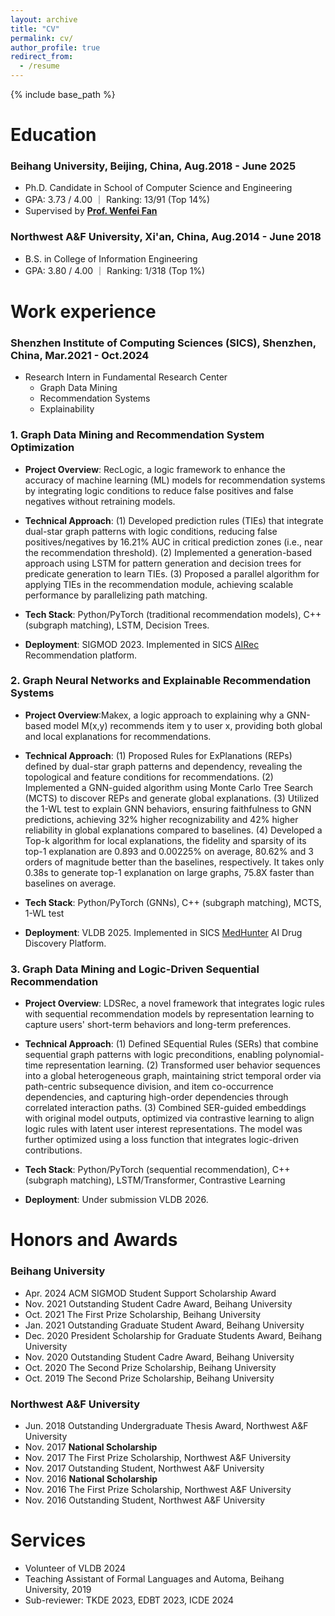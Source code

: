 ```yaml
---
layout: archive
title: "CV"
permalink: cv/
author_profile: true
redirect_from:
  - /resume
---
```


{% include base_path %}

Education
======
### Beihang University, Beijing, China, Aug.2018 - June 2025
* Ph.D. Candidate in School of Computer Science and Engineering
* GPA: 3.73 / 4.00 ｜ Ranking: 13/91 (Top 14%)
* Supervised by **[Prof. Wenfei Fan](https://homepages.inf.ed.ac.uk/wenfei/)**

### Northwest A&F University, Xi'an, China, Aug.2014 - June 2018
* B.S. in College of Information Engineering
* GPA: 3.80 / 4.00 ｜ Ranking: 1/318 (Top 1%)

Work experience
======
### Shenzhen Institute of Computing Sciences (SICS), Shenzhen, China, Mar.2021 - Oct.2024
* Research Intern in Fundamental Research Center
  * Graph Data Mining
  * Recommendation Systems
  * Explainability

### 1. Graph Data Mining and Recommendation System Optimization
* **Project Overview**: RecLogic, a logic framework to enhance the accuracy of machine learning (ML) models for recommendation systems by integrating logic conditions to reduce false positives and false negatives without retraining models.

* **Technical Approach**: (1) Developed prediction rules (TIEs) that integrate dual-star graph patterns with logic conditions, reducing false positives/negatives by 16.21% AUC in critical prediction zones (i.e., near the recommendation threshold). (2) Implemented a generation-based approach using LSTM for pattern generation and decision trees for predicate generation to learn TIEs. (3) Proposed a parallel algorithm for applying TIEs in the recommendation module, achieving scalable performance by parallelizing path matching.

* **Tech Stack**: Python/PyTorch (traditional recommendation models), C++ (subgraph matching), LSTM, Decision Trees.

* **Deployment**: SIGMOD 2023. Implemented in SICS [AIRec](https://airec.grandhoo.com/) Recommendation platform.

### 2. Graph Neural Networks and Explainable Recommendation Systems
* **Project Overview**:Makex, a logic approach to explaining why a GNN-based model M(x,y) recommends item y to user x, providing both global and local explanations for recommendations.

* **Technical Approach**: (1) Proposed Rules for ExPlanations (REPs) defined by dual-star graph patterns and dependency, revealing the topological and feature conditions for recommendations. (2) Implemented a GNN-guided algorithm using Monte Carlo Tree Search (MCTS) to discover REPs and generate global explanations. (3) Utilized the 1-WL test to explain GNN behaviors, ensuring faithfulness to GNN predictions, achieving 32% higher recognizability and 42% higher reliability in global explanations compared to baselines. (4) Developed a Top-k algorithm for local explanations, the fidelity and sparsity of its top-1 explanation are 0.893 and 0.00225% on average, 80.62% and 3 orders of magnitude better than the baselines, respectively. It takes only 0.38s to generate top-1 explanation on large graphs, 75.8X faster than baselines on average.

* **Tech Stack**: Python/PyTorch (GNNs), C++ (subgraph matching), MCTS, 1-WL test

* **Deployment**: VLDB 2025. Implemented in SICS [MedHunter](https://medhunter.grandhoo.com/) AI Drug Discovery Platform.

### 3. Graph Data Mining and Logic-Driven Sequential Recommendation
* **Project Overview**: LDSRec, a novel framework that integrates logic rules with sequential recommendation models by representation learning to capture users' short-term behaviors and long-term preferences.

* **Technical Approach**: (1) Defined SEquential Rules (SERs) that combine sequential graph patterns with logic preconditions, enabling polynomial-time representation learning. (2) Transformed user behavior sequences into a global heterogeneous graph, maintaining strict temporal order via path-centric subsequence division, and item co-occurrence dependencies, and capturing high-order dependencies through correlated interaction paths. (3) Combined SER-guided embeddings with original model outputs, optimized via contrastive learning to align logic rules with latent user interest representations. The model was further optimized using a loss function that integrates logic-driven contributions.

* **Tech Stack**: Python/PyTorch (sequential recommendation), C++ (subgraph matching), LSTM/Transformer, Contrastive Learning

* **Deployment**: Under submission VLDB 2026.



Honors and Awards
======
### Beihang University
* Apr. 2024 ACM SIGMOD Student Support Scholarship Award
* Nov. 2021 Outstanding Student Cadre Award, Beihang University
* Oct. 2021 The First Prize Scholarship, Beihang University
* Jan. 2021 Outstanding Graduate Student Award, Beihang University
* Dec. 2020 President Scholarship for Graduate Students Award, Beihang University
* Nov. 2020 Outstanding Student Cadre Award, Beihang University
* Oct. 2020 The Second Prize Scholarship, Beihang University
* Oct. 2019 The Second Prize Scholarship, Beihang University

### Northwest A&F University
* Jun. 2018 Outstanding Undergraduate Thesis Award, Northwest A&F University
* Nov. 2017 **National Scholarship**
* Nov. 2017 The First Prize Scholarship, Northwest A&F University
* Nov. 2017 Outstanding Student, Northwest A&F University
* Nov. 2016 **National Scholarship**
* Nov. 2016 The First Prize Scholarship, Northwest A&F University
* Nov. 2016 Outstanding Student, Northwest A&F University



Services
======
* Volunteer of VLDB 2024
* Teaching Assistant of Formal Languages and Automa, Beihang University, 2019
* Sub-reviewer: TKDE 2023, EDBT 2023, ICDE 2024
